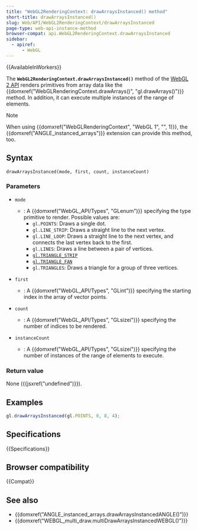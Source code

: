 ```yaml
---
title: "WebGL2RenderingContext: drawArraysInstanced() method"
short-title: drawArraysInstanced()
slug: Web/API/WebGL2RenderingContext/drawArraysInstanced
page-type: web-api-instance-method
browser-compat: api.WebGL2RenderingContext.drawArraysInstanced
sidebar:
  - apiref:
      - WebGL
---
```


{{AvailableInWorkers}}

The **`WebGL2RenderingContext.drawArraysInstanced()`** method
of the [WebGL 2 API](/en-US/docs/Web/API/WebGL_API) renders primitives from
array data like the {{domxref("WebGLRenderingContext.drawArrays()", "gl.drawArrays()")}}
method. In addition, it can execute multiple instances of the range of elements.

> [!NOTE]
> When using {{domxref("WebGLRenderingContext", "WebGL 1", "", 1)}},
> the {{domxref("ANGLE_instanced_arrays")}} extension can provide this method,
> too.

## Syntax

```js-nolint
drawArraysInstanced(mode, first, count, instanceCount)
```

### Parameters

- `mode`
  - : A {{domxref("WebGL_API/Types", "GLenum")}} specifying the type primitive to render. Possible values
    are:
    - `gl.POINTS`: Draws a single dot.
    - `gl.LINE_STRIP`: Draws a straight line to the next vertex.
    - `gl.LINE_LOOP`: Draws a straight line to the next vertex, and
      connects the last vertex back to the first.
    - `gl.LINES`: Draws a line between a pair of vertices.
    - [`gl.TRIANGLE_STRIP`](https://en.wikipedia.org/wiki/Triangle_strip)
    - [`gl.TRIANGLE_FAN`](https://en.wikipedia.org/wiki/Triangle_fan)
    - `gl.TRIANGLES`: Draws a triangle for a group of three vertices.

- `first`
  - : A {{domxref("WebGL_API/Types", "GLint")}} specifying the starting index in the array of vector points.
- `count`
  - : A {{domxref("WebGL_API/Types", "GLsizei")}} specifying the number of indices to be rendered.
- `instanceCount`
  - : A {{domxref("WebGL_API/Types", "GLsizei")}} specifying the number of instances of the range of elements
    to execute.

### Return value

None ({{jsxref("undefined")}}).

## Examples

```js
gl.drawArraysInstanced(gl.POINTS, 0, 8, 4);
```

## Specifications

{{Specifications}}

## Browser compatibility

{{Compat}}

## See also

- {{domxref("ANGLE_instanced_arrays.drawArraysInstancedANGLE()")}}
- {{domxref("WEBGL_multi_draw.multiDrawArraysInstancedWEBGL()")}}
